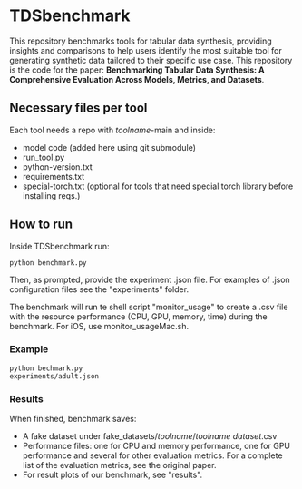 # TDSbenchmark
This repository benchmarks tools for tabular data synthesis, providing insights and comparisons to help users identify the most suitable tool for generating synthetic data tailored to their specific use case.
This repository is the code for the paper: **Benchmarking Tabular Data Synthesis: A Comprehensive Evaluation Across Models, Metrics, and Datasets**.

## Necessary files per tool
Each tool needs a repo with _toolname_-main and inside:
- model code (added here using git submodule)
- run_tool.py
- python-version.txt
- requirements.txt
- special-torch.txt (optional for tools that need special torch library before installing reqs.)

## How to run
Inside TDSbenchmark run:
```
python benchmark.py
```
Then, as prompted, provide the experiment .json file. For examples of .json configuration files see the "experiments" folder.

The benchmark will run te shell script "monitor_usage" to create a .csv file with the resource performance (CPU, GPU, memory, time) during the benchmark. For iOS, use monitor_usageMac.sh.


### Example
```
python bechmark.py
experiments/adult.json
```

### Results
When finished, benchmark saves:
- A fake dataset under fake_datasets/_toolname_/_toolname_ _dataset_.csv
- Performance files: one for CPU and memory performance, one for GPU performance and several for other evaluation metrics. For a complete list of the evaluation metrics, see the original paper.
- For result plots of our benchmark, see "results".



